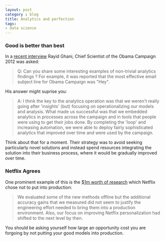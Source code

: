 ```yaml
---
layout: post
category : blog
title: Analytics and perfection
tags:
- data science
---
```


### Good is better than best

In a [recent interview](http://www.kdnuggets.com/2013/01/kdnuggets-exclusive-interview-rayid-ghani-chief-scientist-obama-2012-campaign.html)
Rayid Ghani, Chief Scientist of the Obama Campaign 2012 was asked:


>Q: Can you share some interesting examples of non-trivial analytics findings ? For example,
   it was reported that the most effective email subject line for Obama Campaign was "Hey".

His answer might suprise you:


> A: I think the key to the analytics operation was that we weren't really going after 'insights' (but)
   focusing on operationalizing our models and analysis. What made us successful was that we embedded
   analytics in processes across the campaign and in tools that people were using to get their jobs
   done. By completing the 'loop' and increasing automation, we were able to deploy fairly sophisticated
   analytics that improved over time and were used by the campaign.


Think about that for a moment. Their strategy was to avoid seeking particularly novel solutions and instead
 spend resources integrating the solution into their business process, where it would be gradually improved
 over time.

### Netflix Agrees

One prominent example of this is the [$1m worth of research](http://techblog.netflix.com/2012/04/netflix-recommendations-beyond-5-stars.html)
which Netflix chose not to put into production:

>   We evaluated some of the new methods offline but the additional accuracy gains that we measured did not
    seem to justify the engineering effort needed to bring them into a production environment. Also, our focus
    on improving Netflix personalization had shifted to the next level by then.

You should be asking yourself how large an opportunity cost you are forgoing by not putting your good models
into production.
